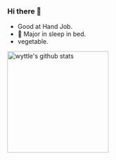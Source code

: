 ### Hi there 👋
- Good at Hand Job.
- 🔭 Major in sleep in bed.
- vegetable.
<p align="left">
  <img alt="wyttle's github stats" height='230' src='https://github-readme-stats.vercel.app/api?username=wyttle&show_icons=true&theme=transparent'>
</p>
